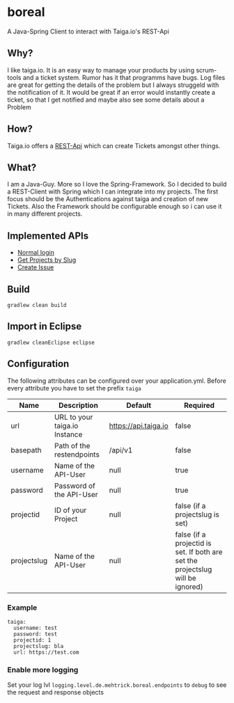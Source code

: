 # boreal

A Java-Spring Client to interact with Taiga.io's REST-Api

## Why?
I like taiga.io. It is an easy way to manage your products by using scrum-tools and a ticket system.
Rumor has it that programms have bugs. Log files are great for getting the details of the problem but I always struggeld with the notification of it. It would be great if an error would instantly create a ticket, so that I get notified and maybe also see some details about a Problem

## How?
Taiga.io offers a [REST-Api](https://taigaio.github.io/taiga-doc/dist/api.html) which can create Tickets amongst other things.

## What?
I am a Java-Guy. More so I love the Spring-Framework. So I decided to build a REST-Client with Spring which I can integrate into my projects. The first focus should be the Authentications against taiga and creation of new Tickets. Also the Framework should be configurable enough so i can use it in many different projects.

## Implemented APIs
- [Normal login](https://taigaio.github.io/taiga-doc/dist/api.html#auth-normal-login)
- [Get Projects by Slug](https://taigaio.github.io/taiga-doc/dist/api.html#projects-get-by-slug)
- [Create Issue](https://taigaio.github.io/taiga-doc/dist/api.html#issues-create)

## Build

```
gradlew clean build
```

## Import in Eclipse

```
gradlew cleanEclipse eclipse
```
## Configuration
The following attributes can be configured over your application.yml. Before every attribute you have to set the prefix `taiga`

|Name|Description|Default|Required|
|----|-----------|-------|--------|
|url | URL to your taiga.io Instance | https://api.taiga.io | false |
|basepath| Path of the restendpoints | /api/v1 | false |
|username| Name of the API-User|null| true |
|password| Password of the API-User|null| true |
|projectid| ID of your Project|null| false (if a projectslug is set) |
|projectslug| Name of the API-User|null| false (if a projectid is set. If both are set the projectslug will be ignored) |

###  Example 

```
taiga:
  username: test
  password: test
  projectid: 1
  projectslug: bla
  url: https://test.com
```

### Enable more logging

Set your log lvl `logging.level.de.mehtrick.boreal.endpoints` to `debug` to see the request and response objects